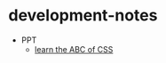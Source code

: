 # development-notes

* PPT
	* [learn the ABC of CSS](https://cycjimmy.github.io/development-notes/learningcss/cssconf.html)